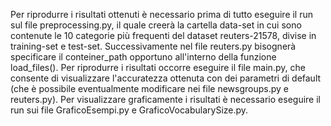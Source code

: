 Per riprodurre i risultati ottenuti è necessario prima di tutto eseguire il run sul file preprocessing.py, il quale creerà la cartella data-set in cui sono contenute le 10 categorie più frequenti del dataset reuters-21578, divise in training-set e test-set. 
Successivamente nel file reuters.py bisognerà specificare il conteiner_path opportuno all'interno della funzione load_files().
Per riprodurre i risultati occorre eseguire il file main.py, che consente di visualizzare l'accuratezza ottenuta con dei parametri di default (che è possibile eventualmente modificare nei file newsgroups.py e reuters.py). 
Per visualizzare graficamente i risultati è necessario eseguire il run sui file GraficoEsempi.py e GraficoVocabularySize.py.
